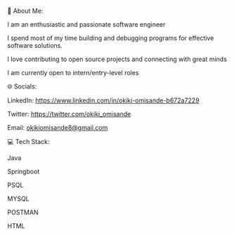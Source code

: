 💫 About Me:

I am an enthusiastic and passionate software engineer 

I spend most of my time building and debugging programs for effective software solutions.

I love contributing to open source projects and connecting with great minds

I am currently open to intern/entry-level roles

🌐 Socials:

LinkedIn: https://www.linkedin.com/in/okiki-omisande-b672a7229 

Twitter:  https://twitter.com/okiki_omisande

Email: okikiomisande8@gmail.com

💻 Tech Stack:

Java

Springboot 

PSQL

MYSQL

POSTMAN

HTML




